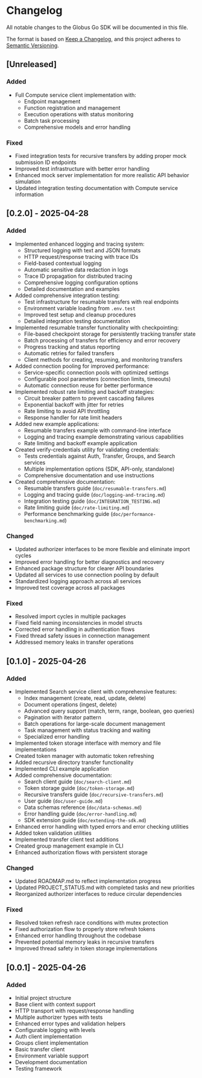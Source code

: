 <!-- SPDX-License-Identifier: Apache-2.0 -->
<!-- Copyright (c) 2025 Scott Friedman and Project Contributors -->
# Changelog

All notable changes to the Globus Go SDK will be documented in this file.

The format is based on [Keep a Changelog](https://keepachangelog.com/en/1.0.0/),
and this project adheres to [Semantic Versioning](https://semver.org/spec/v2.0.0.html).

## [Unreleased]

### Added
- Full Compute service client implementation with:
  - Endpoint management
  - Function registration and management
  - Execution operations with status monitoring
  - Batch task processing
  - Comprehensive models and error handling
  
### Fixed
- Fixed integration tests for recursive transfers by adding proper mock submission ID endpoints
- Improved test infrastructure with better error handling
- Enhanced mock server implementation for more realistic API behavior simulation
- Updated integration testing documentation with Compute service information

## [0.2.0] - 2025-04-28

### Added

- Implemented enhanced logging and tracing system:
  - Structured logging with text and JSON formats
  - HTTP request/response tracing with trace IDs
  - Field-based contextual logging
  - Automatic sensitive data redaction in logs
  - Trace ID propagation for distributed tracing
  - Comprehensive logging configuration options
  - Detailed documentation and examples
- Added comprehensive integration testing:
  - Test infrastructure for resumable transfers with real endpoints
  - Environment variable loading from `.env.test`
  - Improved test setup and cleanup procedures
  - Detailed integration testing documentation
- Implemented resumable transfer functionality with checkpointing:
  - File-based checkpoint storage for persistently tracking transfer state
  - Batch processing of transfers for efficiency and error recovery
  - Progress tracking and status reporting
  - Automatic retries for failed transfers
  - Client methods for creating, resuming, and monitoring transfers
- Added connection pooling for improved performance:
  - Service-specific connection pools with optimized settings
  - Configurable pool parameters (connection limits, timeouts)
  - Automatic connection reuse for better performance
- Implemented robust rate limiting and backoff strategies:
  - Circuit breaker pattern to prevent cascading failures
  - Exponential backoff with jitter for retries
  - Rate limiting to avoid API throttling 
  - Response handler for rate limit headers
- Added new example applications:
  - Resumable transfers example with command-line interface
  - Logging and tracing example demonstrating various capabilities
  - Rate limiting and backoff example application
- Created verify-credentials utility for validating credentials:
  - Tests credentials against Auth, Transfer, Groups, and Search services
  - Multiple implementation options (SDK, API-only, standalone)
  - Comprehensive documentation and use instructions
- Created comprehensive documentation:
  - Resumable transfers guide (`doc/resumable-transfers.md`)
  - Logging and tracing guide (`doc/logging-and-tracing.md`)
  - Integration testing guide (`doc/INTEGRATION_TESTING.md`)
  - Rate limiting guide (`doc/rate-limiting.md`)
  - Performance benchmarking guide (`doc/performance-benchmarking.md`)

### Changed

- Updated authorizer interfaces to be more flexible and eliminate import cycles
- Improved error handling for better diagnostics and recovery
- Enhanced package structure for clearer API boundaries
- Updated all services to use connection pooling by default
- Standardized logging approach across all services
- Improved test coverage across all packages

### Fixed

- Resolved import cycles in multiple packages
- Fixed field naming inconsistencies in model structs
- Corrected error handling in authentication flows
- Fixed thread safety issues in connection management
- Addressed memory leaks in transfer operations

## [0.1.0] - 2025-04-26

### Added

- Implemented Search service client with comprehensive features:
  - Index management (create, read, update, delete)
  - Document operations (ingest, delete)
  - Advanced query support (match, term, range, boolean, geo queries)
  - Pagination with iterator pattern
  - Batch operations for large-scale document management
  - Task management with status tracking and waiting
  - Specialized error handling
- Implemented token storage interface with memory and file implementations
- Created token manager with automatic token refreshing
- Added recursive directory transfer functionality
- Implemented CLI example application
- Added comprehensive documentation:
  - Search client guide (`doc/search-client.md`)
  - Token storage guide (`doc/token-storage.md`)
  - Recursive transfers guide (`doc/recursive-transfers.md`)
  - User guide (`doc/user-guide.md`)
  - Data schemas reference (`doc/data-schemas.md`)
  - Error handling guide (`doc/error-handling.md`)
  - SDK extension guide (`doc/extending-the-sdk.md`)
- Enhanced error handling with typed errors and error checking utilities
- Added token validation utilities
- Implemented transfer client test additions
- Created group management example in CLI
- Enhanced authorization flows with persistent storage

### Changed

- Updated ROADMAP.md to reflect implementation progress
- Updated PROJECT_STATUS.md with completed tasks and new priorities
- Reorganized authorizer interfaces to reduce circular dependencies

### Fixed

- Resolved token refresh race conditions with mutex protection
- Fixed authorization flow to properly store refresh tokens
- Enhanced error handling throughout the codebase
- Prevented potential memory leaks in recursive transfers
- Improved thread safety in token storage implementations

## [0.0.1] - 2025-04-26

### Added

- Initial project structure
- Base client with context support
- HTTP transport with request/response handling
- Multiple authorizer types with tests
- Enhanced error types and validation helpers
- Configurable logging with levels
- Auth client implementation
- Groups client implementation
- Basic transfer client
- Environment variable support
- Development documentation
- Testing framework
